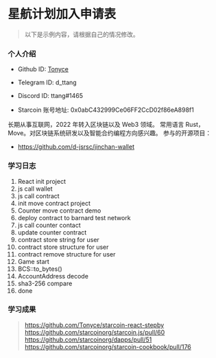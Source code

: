 

# 星航计划加入申请表

> 以下是示例内容，请根据自己的情况修改。

### 个人介绍

* Github ID: [Tonyce](https://github.com/Tonyce)

* Telegram ID: d_ttang

* Discord ID: ttang#1465

* Starcoin 账号地址: 0x0abC432999Ce06FF2CcD02f86eA898f1


长期从事互联网，2022 年转入区块链以及 Web3 领域。
常用语言 Rust，Move。对区块链系统研发以及智能合约编程方向感兴趣。
参与的开源项目：

* https://github.com/d-jsrsc/jinchan-wallet  

### 学习日志

1. React init project
2. js call wallet
3. js call contract
4. init move contract project
5. Counter move contract demo
6. deploy contract to barnard test network
7. js call counter contact
8. update counter contract
9. contract store string for user
10. contract store structure for user
11. contract remove structure for user
12. Game start
13. BCS::to_bytes()
14. AccountAddress decode
15. sha3-256 compare
16. done

### 学习成果

> https://github.com/Tonyce/starcoin-react-stepby
> https://github.com/starcoinorg/starcoin.js/pull/60
> https://github.com/starcoinorg/dapps/pull/51
> https://github.com/starcoinorg/starcoin-cookbook/pull/176





